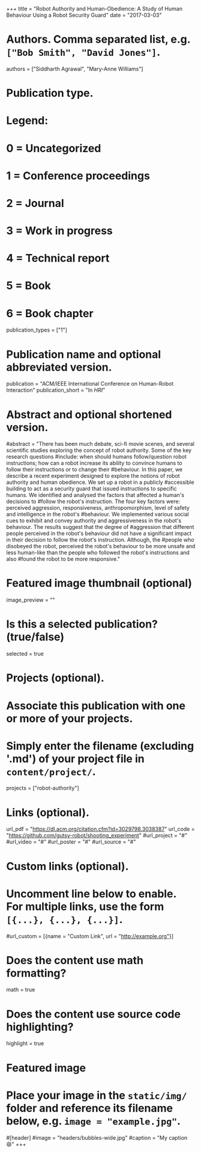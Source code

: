 +++
title = "Robot Authority and Human-Obedience: A Study of Human Behaviour Using a Robot Security Guard"
date = "2017-03-03"

# Authors. Comma separated list, e.g. `["Bob Smith", "David Jones"]`.
authors = ["Siddharth Agrawal", "Mary-Anne Williams"]

# Publication type.
# Legend:
# 0 = Uncategorized
# 1 = Conference proceedings
# 2 = Journal
# 3 = Work in progress
# 4 = Technical report
# 5 = Book
# 6 = Book chapter
publication_types = ["1"]

# Publication name and optional abbreviated version.
publication = "ACM/IEEE International Conference on Human-Robot Interaction"
publication_short = "In *HRI*"

# Abstract and optional shortened version.
#abstract = "There has been much debate, sci-fi movie scenes, and several scientific studies exploring the concept of robot authority. Some of the key research questions #include: when should humans follow/question robot instructions; how can a robot increase its ability to convince humans to follow their instructions or to change their #behaviour. In this paper, we describe a recent experiment designed to explore the notions of robot authority and human obedience. We set up a robot in a publicly #accessible building to act as a security guard that issued instructions to specific humans. We identified and analysed the factors that affected a human's decisions to #follow the robot's instruction. The four key factors were: perceived aggression, responsiveness, anthropomorphism, level of safety and intelligence in the robot's #behaviour. We implemented various social cues to exhibit and convey authority and aggressiveness in the robot's behaviour. The results suggest that the degree of #aggression that different people perceived in the robot's behaviour did not have a significant impact in their decision to follow the robot's instruction. Although, the #people who disobeyed the robot, perceived the robot's behaviour to be more unsafe and less human-like than the people who followed the robot's instructions and also #found the robot to be more responsive."

# Featured image thumbnail (optional)
image_preview = ""

# Is this a selected publication? (true/false)
selected = true

# Projects (optional).
#   Associate this publication with one or more of your projects.
#   Simply enter the filename (excluding '.md') of your project file in `content/project/`.
projects = ["robot-authority"]

# Links (optional).
url_pdf = "https://dl.acm.org/citation.cfm?id=3029798.3038387"
url_code = "https://github.com/gutsy-robot/shooting_experiment"
#url_project = "#"
#url_video = "#"
#url_poster = "#"
#url_source = "#"

# Custom links (optional).
#   Uncomment line below to enable. For multiple links, use the form `[{...}, {...}, {...}]`.
#url_custom = [{name = "Custom Link", url = "http://example.org"}]

# Does the content use math formatting?
math = true

# Does the content use source code highlighting?
highlight = true

# Featured image
# Place your image in the `static/img/` folder and reference its filename below, e.g. `image = "example.jpg"`.
#[header]
#image = "headers/bubbles-wide.jpg"
#caption = "My caption :smile:"
+++

